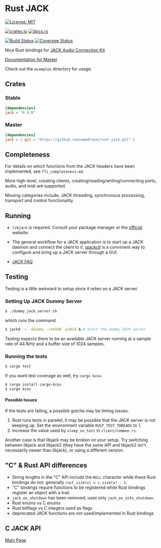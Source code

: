 # Rust JACK

[![License: MIT](https://img.shields.io/badge/License-MIT-yellow.svg)](https://goo.gl/j4uiqg)

[![crates.io](https://img.shields.io/crates/v/jack.svg)](https://goo.gl/ZCHble)
[![docs.rs](https://docs.rs/jack/badge.svg)](https://goo.gl/spnykb)

[![Build Status](https://travis-ci.org/wmedrano/rust-jack.svg?branch=master)](https://goo.gl/KCqB7F)
[![Coverage Status](https://coveralls.io/repos/github/wmedrano/rust-jack/badge.svg?branch=master)](https://goo.gl/KCqB7F)


Nice Rust bindings for
[JACK Audio Connection Kit](https://goo.gl/jYMGO8)

[Documentation for Master](https://goo.gl/xvXezZ)

Check out the `examples` directory for usage.

## Crates

### Stable
```toml
[dependencies]
jack = "0.4.0"
```

### Master
```toml
[dependencies]
jack = { git = "https://github.com/wmedrano/rust-jack.git" }
```


## Completeness

For details on which functions from the JACK headers have been implemented, see `ffi_completeness.md`.

More high-level, creating clients, creating/reading/writing/connecting ports, audio, and midi are supported.

Missing categories include, JACK threading, synchronous processing, transport and control functionality.

## Running

* `libjack` is required. Consult your package manager or the [official](http://www.jackaudio.org/downloads/) website.

* The general workflow for a JACK application is to start up a JACK daemon and connect the client to it. [qjackctl](http://qjackctl.sourceforge.net/) is a convinient way to configure and bring up a JACK server through a GUI.

* [JACK FAQ](http://www.jackaudio.org/faq/)


## Testing

Testing is a little awkward to setup since it relies on a JACK server.

### Setting Up JACK Dummy Server

```bash
$ ./dummy_jack_server.sh
```

which runs the command

```bash
$ jackd -r -ddummy -r44100 -p1024 & # Start the dummy JACK server
```

Testing expects there to be an available JACK server running at a sample rate of
44.1kHz and a buffer size of 1024 samples.

### Running the tests

```bash
$ cargo test
```

If you want test coverage as well, try `cargo kcov`.

```bash
$ cargo install cargo-kcov
$ cargo kcov
```

#### Possible Issues

If the tests are failing, a possible gotcha may be timing issues.

1. Rust runs tests in parallel, it may be possible that the JACK server is not keeping up. Set the environment variable `RUST_TEST_THREADS` to 1.
2. Increase the value used by `sleep_on_test` in `client/common.rs`.

Another case is that libjack may be broken on your setup.  Try switching between
libjack and libjack2 (they have the same API and libjack2 isn't necessarily
newer than libjack), or using a different version.


## "C" & Rust API differences
* String lengths in the "C" API include the `NULL` character while these Rust
  bindings do not. generally `rust_size(x) = c_size(x) - 1`.
* "C" bindings require functions to be registered while Rust bindings register
  an object with a trait.
* `jack_on_shutdown` has been removed, uses only `jack_on_info_shutdown`.
* Rust enums vs C enums
* Rust bitflags vs C integers used as flags
* deprecated JACK functions are not used/implemented in Rust bindings


## C JACK API

[Main Page](http://jackaudio.org/files/docs/html/index.html)
